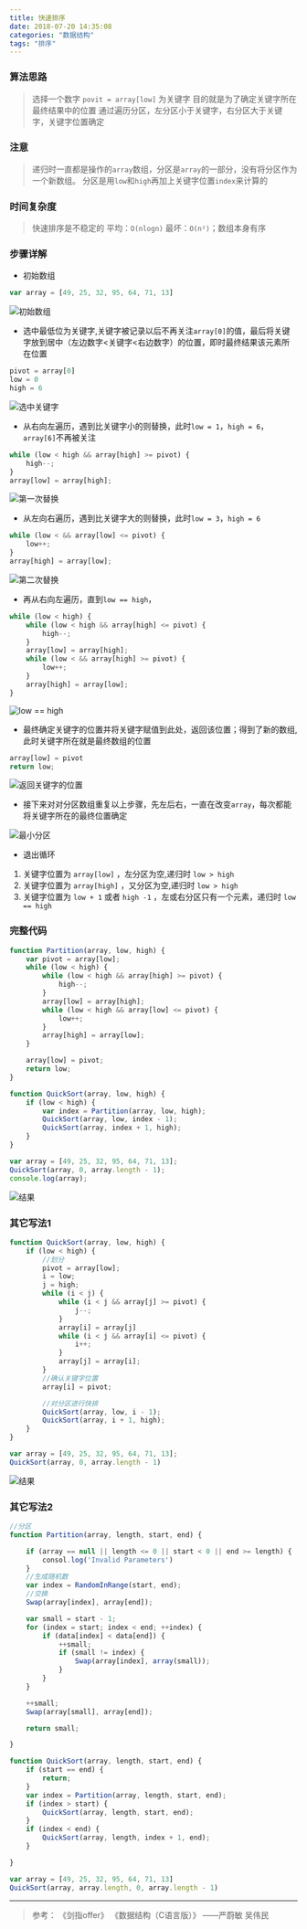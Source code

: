 ```yaml
---
title: 快速排序
date: 2018-07-20 14:35:08
categories: "数据结构"
tags: "排序" 
---
```


### 算法思路
>选择一个数字 `povit = array[low]` 为关键字
目的就是为了确定关键字所在最终结果中的位置
通过遍历分区，左分区小于关键字，右分区大于关键字，关键字位置确定

### 注意
>递归时一直都是操作的`array`数组，分区是`array`的一部分，没有将分区作为一个新数组。
分区是用`low`和`high`再加上关键字位置`index`来计算的

### 时间复杂度
>快速排序是不稳定的
平均：`O(nlogn)`
最坏：`O(n²)`；数组本身有序

### 步骤详解
- 初始数组

```js
var array = [49, 25, 32, 95, 64, 71, 13]
```

![初始数组](https://upload-images.jianshu.io/upload_images/8030629-a52d113c28f4e0f1.png?imageMogr2/auto-orient/strip%7CimageView2/2/w/1240)


- 选中最低位为关键字,关键字被记录以后不再关注`array[0]`的值，最后将关键字放到居中（左边数字<关键字<右边数字）的位置，即时最终结果该元素所在位置

```js
pivot = array[0]
low = 0
high = 6
```

![选中关键字](https://upload-images.jianshu.io/upload_images/8030629-a7d0634300817f43.png?imageMogr2/auto-orient/strip%7CimageView2/2/w/1240)

- 从右向左遍历，遇到比关键字小的则替换，此时`low = 1`，`high = 6`，`array[6]`不再被关注

```js
while (low < high && array[high] >= pivot) {
    high--;
}
array[low] = array[high];
```

![第一次替换](https://upload-images.jianshu.io/upload_images/8030629-e479c6b8419b779f.png?imageMogr2/auto-orient/strip%7CimageView2/2/w/1240)


- 从左向右遍历，遇到比关键字大的则替换，此时`low = 3`，`high = 6`

```js
while (low < && array[low] <= pivot) {
    low++;
}
array[high] = array[low];

```
![第二次替换](https://upload-images.jianshu.io/upload_images/8030629-a9e5ab9bb71f17c3.png?imageMogr2/auto-orient/strip%7CimageView2/2/w/1240)


- 再从右向左遍历，直到`low == high`，

```js
while (low < high) {
    while (low < high && array[high] <= pivot) {
        high--;
    }
    array[low] = array[high];
    while (low < && array[high] >= pivot) {
        low++;
    }
    array[high] = array[low];
}
```

![low == high](https://upload-images.jianshu.io/upload_images/8030629-3990605ee00b5e72.png?imageMogr2/auto-orient/strip%7CimageView2/2/w/1240)


- 最终确定关键字的位置并将关键字赋值到此处，返回该位置；得到了新的数组,此时关键字所在就是最终数组的位置

```js
array[low] = pivot
return low;
````
![返回关键字的位置](https://upload-images.jianshu.io/upload_images/8030629-9685609c08ffa1da.png?imageMogr2/auto-orient/strip%7CimageView2/2/w/1240)

- 接下来对对分区数组重复以上步骤，先左后右，一直在改变`array`，每次都能将关键字所在的最终位置确定

![最小分区](https://upload-images.jianshu.io/upload_images/8030629-7eedff96a51a9445.png?imageMogr2/auto-orient/strip%7CimageView2/2/w/1240)

- 退出循环
 1. 关键字位置为 `array[low]` ，左分区为空,递归时 `low > high`
 2. 关键字位置为 `array[high]` ，又分区为空,递归时  `low > high`
 3. 关键字位置为 `low + 1` 或者 `high -1` ，左或右分区只有一个元素，递归时 `low == high`

### 完整代码

```js
function Partition(array, low, high) {
    var pivot = array[low];
    while (low < high) {
        while (low < high && array[high] >= pivot) {
            high--;
        }
        array[low] = array[high];
        while (low < high && array[low] <= pivot) {
            low++;
        }
        array[high] = array[low];
    }

    array[low] = pivot;
    return low;
}

function QuickSort(array, low, high) {
    if (low < high) {
        var index = Partition(array, low, high);
        QuickSort(array, low, index - 1);
        QuickSort(array, index + 1, high);
    }
}

var array = [49, 25, 32, 95, 64, 71, 13];
QuickSort(array, 0, array.length - 1);
console.log(array);
```

![结果](https://upload-images.jianshu.io/upload_images/8030629-8f8e26a53e7e4ba3.png?imageMogr2/auto-orient/strip%7CimageView2/2/w/1240)


### 其它写法1

```js
function QuickSort(array, low, high) {
    if (low < high) {
        //划分
        pivot = array[low];
        i = low;
        j = high;
        while (i < j) {
            while (i < j && array[j] >= pivot) {
                j--;
            }
            array[i] = array[j]
            while (i < j && array[i] <= pivot) {
                i++;
            }
            array[j] = array[i];
        }
        //确认关键字位置
        array[i] = pivot;

        //对分区进行快排
        QuickSort(array, low, i - 1);
        QuickSort(array, i + 1, high);
    }
}

var array = [49, 25, 32, 95, 64, 71, 13];
QuickSort(array, 0, array.length - 1)
```

![结果](https://upload-images.jianshu.io/upload_images/8030629-fd58278a74814223.png?imageMogr2/auto-orient/strip%7CimageView2/2/w/1240)

### 其它写法2

```js
//分区
function Partition(array, length, start, end) {

    if (array == null || length <= 0 || start < 0 || end >= length) {
        consol.log('Invalid Parameters')
    }
    //生成随机数
    var index = RandomInRange(start, end);
    //交换
    Swap(array[index], array[end]);

    var small = start - 1;
    for (index = start; index < end; ++index) {
        if (data[index] < data[end]) {
            ++small;
            if (small != index) {
                Swap(array[index], array(small));
            }
        }
    }

    ++small;
    Swap(array[small], array[end]);

    return small;

}

function QuickSort(array, length, start, end) {
    if (start == end) {
        return;
    }
    var index = Partition(array, length, start, end);
    if (index > start) {
        QuickSort(array, length, start, end);
    }
    if (index < end) {
        QuickSort(array, length, index + 1, end);
    }

}

var array = [49, 25, 32, 95, 64, 71, 13]
QuickSort(array, array.length, 0, array.length - 1)
```

----

>参考：
《剑指offer》
《数据结构（C语言版）》 ——严蔚敏 吴伟民